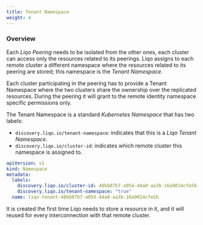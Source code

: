 ```yaml
---
title: Tenant Namespace
weight: 4
---
```


### Overview

Each _Liqo Peering_ needs to be isolated from the other ones, each cluster can access only the resources related to its peerings.
Liqo assigns to each remote cluster a different namespace where the resources related to its peering are stored; this namespace is the _Tenant Namespace_.

Each cluster participating in the peering has to provide a Tenant Namespace where the two clusters share the ownership over the replicated resources.
During the peering it will grant to the remote identity namespace specific permissions only.

The Tenant Namespace is a standard _Kubernetes Namespace_ that has two labels:

* `discovery.liqo.io/tenant-namespace`: indicates that this is a _Liqo Tenant Namespace_.
* `discovery.liqo.io/cluster-id`: indicates which remote cluster this namespace is assigned to.

```yaml
apiVersion: v1
kind: Namespace
metadata:
  labels:
    discovery.liqo.io/cluster-id: 48bb07b7-a054-44a0-aa3b-16a9014cfe5b
    discovery.liqo.io/tenant-namespace: "true"
  name: liqo-tenant-48bb07b7-a054-44a0-aa3b-16a9014cfe5b
```

It is created the first time Liqo needs to store a resource in it, and it will reused for every interconnection with that remote cluster.
